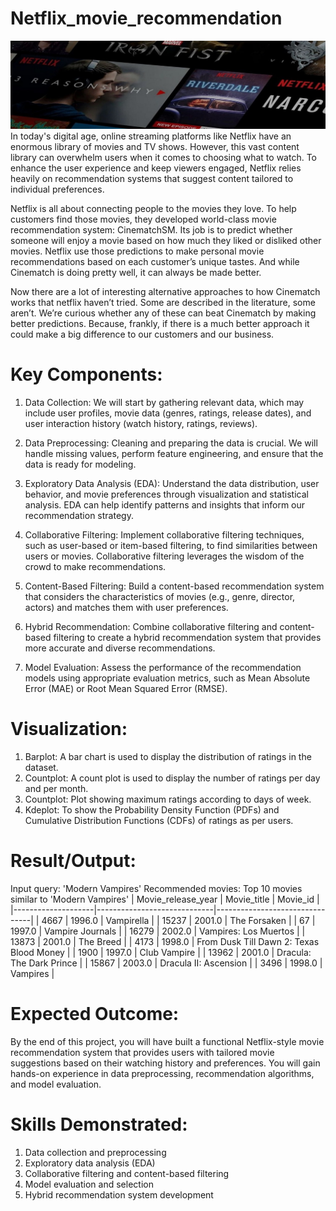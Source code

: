 # Netflix_movie_recommendation
![Netflix](dataset-cover.jpg)
In today's digital age, online streaming platforms like Netflix have an enormous library of movies and TV shows. However, this vast content library can overwhelm users when it comes to choosing what to watch. To enhance the user experience and keep viewers engaged, Netflix relies heavily on recommendation systems that suggest content tailored to individual preferences.

Netflix is all about connecting people to the movies they love. To help customers find those movies, they developed world-class movie recommendation system: CinematchSM. Its job is to predict whether someone will enjoy a movie based on how much they liked or disliked other movies. Netflix use those predictions to make personal movie recommendations based on each customer’s unique tastes. And while Cinematch is doing pretty well, it can always be made better.

Now there are a lot of interesting alternative approaches to how Cinematch works that netflix haven’t tried. Some are described in the literature, some aren’t. We’re curious whether any of these can beat Cinematch by making better predictions. Because, frankly, if there is a much better approach it could make a big difference to our customers and our business.

# Key Components:

1. Data Collection: We will start by gathering relevant data, which may include user profiles, movie data (genres, ratings, release dates), and user interaction history (watch history, ratings, reviews).

2. Data Preprocessing: Cleaning and preparing the data is crucial. We will handle missing values, perform feature engineering, and ensure that the data is ready for modeling.

3. Exploratory Data Analysis (EDA): Understand the data distribution, user behavior, and movie preferences through visualization and statistical analysis. EDA can help identify patterns and insights that inform our recommendation strategy.

4. Collaborative Filtering: Implement collaborative filtering techniques, such as user-based or item-based filtering, to find similarities between users or movies. Collaborative filtering leverages the wisdom of the crowd to make recommendations.

5. Content-Based Filtering: Build a content-based recommendation system that considers the characteristics of movies (e.g., genre, director, actors) and matches them with user preferences.

6. Hybrid Recommendation: Combine collaborative filtering and content-based filtering to create a hybrid recommendation system that provides more accurate and diverse recommendations.

7. Model Evaluation: Assess the performance of the recommendation models using appropriate evaluation metrics, such as Mean Absolute Error (MAE) or Root Mean Squared Error (RMSE).

# Visualization:
1. Barplot: A bar chart is used to display the distribution of ratings in the dataset.
2. Countplot: A count plot is used to display the number of ratings per day and per month.
3. Countplot: Plot showing maximum ratings according to days of week. 
4. Kdeplot: To show the Probability Density Function (PDFs) and Cumulative Distribution Functions (CDFs) of ratings as per users.

# Result/Output:

Input query: 'Modern Vampires'
Recommended movies: Top 10 movies similar to 'Modern Vampires'
| Movie_release_year | Movie_title                 | Movie_id                       |
|--------------------|-----------------------------|--------------------------------|
| 4667               | 1996.0                      | Vampirella                     |
| 15237              | 2001.0                      | The Forsaken                   |
| 67                 | 1997.0                      | Vampire Journals               |
| 16279              | 2002.0                      | Vampires: Los Muertos          |
| 13873              | 2001.0                      | The Breed                      |
| 4173               | 1998.0                      | From Dusk Till Dawn 2: Texas Blood Money |
| 1900               | 1997.0                      | Club Vampire                   |
| 13962              | 2001.0                      | Dracula: The Dark Prince       |
| 15867              | 2003.0                      | Dracula II: Ascension          |
| 3496               | 1998.0                      | Vampires                       |
 
# Expected Outcome:

By the end of this project, you will have built a functional Netflix-style movie recommendation system that provides users with tailored movie suggestions based on their watching history and preferences. You will gain hands-on experience in data preprocessing, recommendation algorithms, and model evaluation.

# Skills Demonstrated:

1. Data collection and preprocessing
2. Exploratory data analysis (EDA)
3. Collaborative filtering and content-based filtering
4. Model evaluation and selection
5. Hybrid recommendation system development
